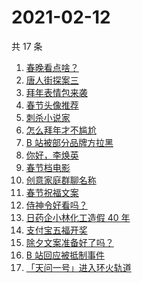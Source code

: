 # 2021-02-12

共 17 条

<!-- BEGIN -->
<!-- 最后更新时间 Fri Feb 12 2021 14:04:39 GMT+0800 (CST) -->
1. [春晚看点啥？](https://www.zhihu.com/search?q=春晚)
1. [唐人街探案三](https://www.zhihu.com/search?q=唐探3)
1. [拜年表情包来袭](https://www.zhihu.com/search?q=拜年表情包)
1. [春节头像推荐](https://www.zhihu.com/search?q=新年头像)
1. [刺杀小说家](https://www.zhihu.com/search?q=刺杀小说家好看吗)
1. [怎么拜年才不尴尬](https://www.zhihu.com/search?q=初一拜年)
1. [B 站被部分品牌方拉黑](https://www.zhihu.com/search?q=抵制b站)
1. [你好，李焕英](https://www.zhihu.com/search?q=李焕英)
1. [春节档电影](https://www.zhihu.com/search?q=春节档电影)
1. [创意家庭群聊名称](https://www.zhihu.com/search?q=家庭群聊名称)
1. [春节祝福文案](https://www.zhihu.com/search?q=春节祝福文案)
1. [侍神令好看吗？](https://www.zhihu.com/search?q=侍神令好看吗)
1. [日药企小林化工造假 40 年](https://www.zhihu.com/search?q=小林化工)
1. [支付宝五福开奖](https://www.zhihu.com/search?q=支付宝五福)
1. [除夕文案准备好了吗？](https://www.zhihu.com/search?q=除夕文案)
1. [B 站回应被抵制事件](https://www.zhihu.com/search?q=b站回应)
1. [「天问一号」进入环火轨道](https://www.zhihu.com/search?q=天问一号)
<!-- END -->
